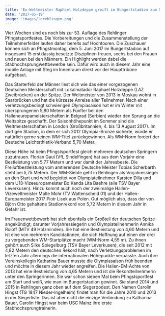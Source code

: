 ```yaml
---
title: 'Ex-Weltmeister Raphael Holzdeppe greift im Bungertstadion zum Stab'
date: '2017-05-19'
image: 'images/lcrehlingen.png'
---
```

Vier Wochen sind es noch bis zur 53. Auflage des Rehlinger Pfingstsportfestes. Die Vorbereitungen und die Zusammenstellung der Teilnehmerfelder laufen daher bereits auf Hochtouren. Die Zuschauer können sich an Pfingstmontag, dem 5. Juni 2017 im Bungertstadion auf insgesamt 15 erstklassig besetzte Disziplinen freuen, sechs bei den Frauen und neuen bei den Männern. Ein Highlight werden dabei die Stabhochsprungwettbewerbe sein. Dafür wird auch in diesem Jahr eine mobile Anlage mit Steg im Innenraum direkt vor der Haupttribüne aufgebaut.

Das Starterfeld der Männer liest sich wie das einer vorgezogenen Deutschen Meisterschaft mit Lokalmatador Raphael Holzdeppe (LAZ Zweibrücken) an der Spitze. Der Weltmeister von 2013 in Moskau wohnt in Saarbrücken und hat die kürzeste Anreise aller Teilnehmer. Nach einer verletzungsbedingt schwierigen Olympiasaison hat er im Winter mit übersprungenen 5,80 Metern als Fünfter bei den Halleneuropameisterschaften in Belgrad (Serbien) wieder den Sprung an die Weltspitze geschafft. Der Saisonhöhepunkt im Sommer sind die Weltmeisterschaften in London (Großbritannien; 4. bis 13 August 2017). Im dortigen Stadion, in dem er sich 2012 Olympia-Bronze sicherte, würde er natürlich gerne seinen WM-Titel zurückgewinnen. Als WM-Norm fordert der Deutsche Leichtathletik-Verband 5,70 Meter.

Diese Höhe ist beim Pfingstsportfest gleich mehreren deutschen Springern zuzutrauen. Florian Gaul (VfL Sindelfingen) hat aus dem Vorjahr eine Bestleistung von 5,77 Metern und war damit der Jahresbeste. Die Freiluftbestleistung vom amtierenden Deutsche Meister Tobias Scherbarth steht bei 5,75 Metern. Der WM-Siebte geht in Rehlingen als Vorjahressieger an den Start und wird begleitet von Olympiateilnehmer Karsten Dilla und dem U18-Vizeeuropameister Bo Kanda Lita Baehre (alle TSV Bayer Leverkusen). Hinzu kommt auch noch der zweimalige Hallen-Vizeweltmeister Malte Mohr (TV Wattenscheid 01) und der Hallen-Europameister 2017 Piotr Lisek aus Polen. Gut möglich also, dass der von Björn Otto gehaltene Stadionrekord von 5,72 Metern in diesem Jahr in Gefahr ist.

Im Frauenwettbewerb hat sich ebenfalls ein Großteil der deutschen Spitze angekündigt, darunter Vorjahressiegerin und Olympiateilnehmerin Annika Roloff (MTV 49 Holzminden). Sie hat eine Bestleistung von 4,60 Metern und ist eine von mehreren Kandidatinnen, die sich Hoffnung auf einen der drei zu vergebenden WM-Startplätze macht (WM-Norm 4,55 m). Zu ihnen gehört auch Silke Spiegelburg (TSV Bayer Leverkusen), die seit 2012 mit 4,82 Metern den deutschen Rekord hält, nach Verletzungsproblemen im letzten Jahr allerdings die internationalen Höhepunkte verpasste. Auch ihre Vereinskollegin Katharina Bauer musste die Olympiasaison früh beenden und möchte in diesem Jahr wieder angreifen. Die Hallen-EM-Achte von 2013 hat eine Bestleistung von 4,65 Metern und ist die Rekordteilnehmerin unter den Springerinnen. Sie war schon sieben Mal beim Pfingstsportfest am Start und weiß, wie man im Bungertstadion gewinnt. Sie stand 2014 und 2015 in Rehlingen ganz oben auf dem Siegerpodest. Den Namen Carolin Hingst (TG 1847 Nieder-Ingelheim) findet man für die Jahre 2010 und 2013 in der Siegerliste. Das ist aber nicht die einzige Verbindung zu Katharina Bauer, Carolin Hingst war beim USC Mainz ihre erste Stabhochsprungtrainerin.